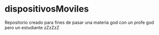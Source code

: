 # dispositivosMoviles
Repositorio creado para fines de pasar una materia god con un profe god pero un estudiante zZzZzZ

